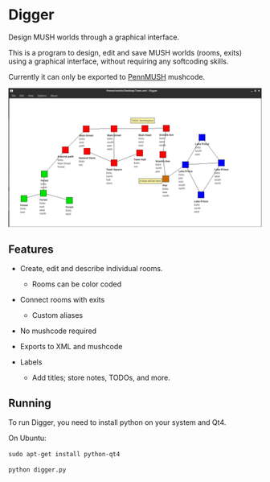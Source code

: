 # Digger
Design MUSH worlds through a graphical interface.

This is a program to design, edit and save MUSH worlds (rooms, exits) using a graphical interface, without requiring any softcoding skills.

Currently it can only be exported to
[PennMUSH](https://github.com/pennmush/pennmush) mushcode.


![Alt](media/example.png "Example capture")

## Features

* Create, edit and describe individual rooms.

	* Rooms can be color coded

* Connect rooms with exits

	* Custom aliases

* No mushcode required

* Exports to XML and mushcode

* Labels

	* Add titles; store notes, TODOs, and more.


## Running

To run Digger, you need to install python on your system and Qt4.

On Ubuntu:

`sudo apt-get install python-qt4`

`python digger.py`
